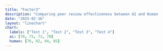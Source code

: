 ```yaml
---
title: "Factor3"
description: "Comparing peer review effectiveness between AI and Human."
date: "2025-02-16"
layout: "linechart"
chart:
  labels: ["Test 1", "Test 2", "Test 3", "Test 4"]
  ai: [70, 75, 72, 70]
  human: [76, 82, 84, 85]
---
```

